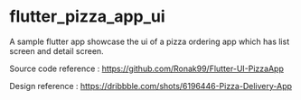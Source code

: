 # flutter_pizza_app_ui
A sample flutter app showcase the ui of a pizza ordering app which has list screen and detail screen.

Source code reference : https://github.com/Ronak99/Flutter-UI-PizzaApp

Design reference : https://dribbble.com/shots/6196446-Pizza-Delivery-App
